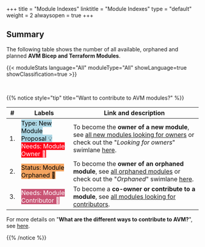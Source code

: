 +++
title = "Module Indexes"
linktitle = "Module Indexes"
type = "default"
weight = 2
alwaysopen = true
+++

## Summary 

The following table shows the number of all available, orphaned and planned **AVM Bicep and Terraform Modules**.

{{< moduleStats language="All" moduleType="All" showLanguage=true showClassification=true >}}

<br>

{{% notice style="tip" title="Want to contribute to AVM modules?" %}}

| #  | Labels | Link and description |
| -------- | -------- | -------- |
| 1.   | <mark style="background-image:none;background-color:#ADD8E6;">Type: New Module Proposal 💡</mark> <br> <mark style="background-image:none;background-color:#FF0019;color:white;">Needs: Module Owner 📣</mark> | To become the **owner of a new module**, see [all new modules looking for owners](https://aka.ms/AVM/NeedsModuleOwner) or check out the "*Looking for owners*" swimlane [here](https://aka.ms/AVM/NeedsModuleOwner/Project).   |
| 2.   | <mark style="background-image:none;background-color:#F4A460;">Status: Module Orphaned 👀</mark>    | To become the **owner of an orphaned module**, see [all orphaned modules](https://aka.ms/AVM/OrphanedModules) or check out the "*Orphaned*" swimlane [here](https://aka.ms/AVM/OrphanedModules/Project).   |
| 3.   | <mark style="background-image:none;background-color:#C95474;color:white;">Needs: Module Contributor 📣</mark>  | To become a **co-owner or contribute to a module**, see [all modules looking for contributors](https://aka.ms/AVM/NeedsModuleContributor). |

For more details on "**What are the different ways to contribute to AVM?**", see [here](/Azure-Verified-Modules/faq/#are-there-different-ways-to-contribute-to-avm).

{{% /notice %}}
